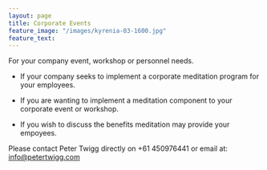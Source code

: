 ```yaml
---
layout: page
title: Corporate Events
feature_image: "/images/kyrenia-03-1600.jpg"
feature_text: 
---
```


For your company event, workshop or personnel needs.

* If your company seeks to implement a corporate meditation program for your employees.

* If you are wanting to implement a meditation component to your corporate event or workshop. 

* If you wish to discuss the benefits meditation may provide your empoyees.

Please contact Peter Twigg directly 
on +61 450976441 or email at: info@petertwigg.com 
